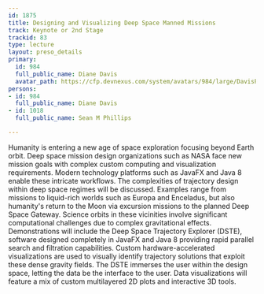 ```yaml
---
id: 1875
title: Designing and Visualizing Deep Space Manned Missions
track: Keynote or 2nd Stage
trackid: 83
type: lecture
layout: preso_details
primary:
  id: 984
  full_public_name: Diane Davis
  avatar_path: https://cfp.devnexus.com/system/avatars/984/large/DavisProfile.jpg?1510718790
persons:
- id: 984
  full_public_name: Diane Davis
- id: 1018
  full_public_name: Sean M Phillips

---
```

Humanity is entering a new age of space exploration focusing beyond Earth orbit. Deep space mission design organizations such as NASA face new mission goals with complex custom computing and visualization requirements. Modern technology platforms such as JavaFX and Java 8 enable these intricate workflows.  The complexities of trajectory design within deep space regimes will be discussed.  Examples range from missions to liquid-rich worlds such as Europa and Enceladus, but also humanity's return to the Moon via excursion missions to the planned Deep Space Gateway. 
Science orbits in these vicinities involve significant computational challenges due to complex gravitational effects.  Demonstrations will include the Deep Space Trajectory Explorer (DSTE), software designed completely in JavaFX and Java 8 providing rapid parallel search and filtration capabilities. Custom hardware-accelerated visualizations are used to visually identify trajectory solutions that exploit these dense gravity fields. The DSTE immerses the user within the design space, letting the data be the interface to the user.  Data visualizations will feature a mix of custom multilayered 2D plots and interactive 3D tools.
